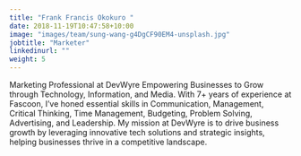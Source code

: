 ```yaml
---
title: "Frank Francis Okokuro "
date: 2018-11-19T10:47:58+10:00
image: "images/team/sung-wang-g4DgCF90EM4-unsplash.jpg"
jobtitle: "Marketer"
linkedinurl: ""
weight: 5
---
```


Marketing Professional at DevWyre Empowering Businesses to Grow through Technology, Information, and Media. With 7+ years of experience at Fascoon, I’ve honed essential skills in Communication, Management, Critical Thinking, Time Management, Budgeting, Problem Solving, Advertising, and Leadership. My mission at DevWyre is to drive business growth by leveraging innovative tech solutions and strategic insights, helping businesses thrive in a competitive landscape.